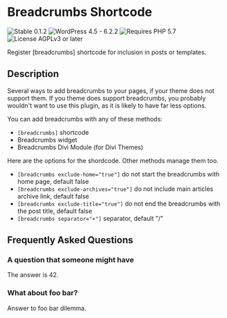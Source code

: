 # Breadcrumbs Shortcode

![Stable 0.1.2](https://badgen.net/badge/Stable/0.1.2/00aa00)
![WordPress 4.5 - 6.2.2](https://badgen.net/badge/WordPress/4.5%20-%206.2.2/3858e9)
![Requires PHP 5.7](https://badgen.net/badge/PHP/5.7/7884bf)
![License AGPLv3 or later](https://badgen.net/badge/License/AGPLv3%20or%20later/552b55)

Register [breadcrumbs] shortcode for inclusion in posts or templates.

## Description

Several ways to add breadcrumbs to your pages, if your theme does not support them.
If you theme does support breadcrumbs, you probably wouldn't want to use this plugin, as it is likely to have far less options.

You can add breadcrumbs with any of these methods:

- `[breadcrumbs]` shortcode
- Breadcrumbs widget
- Breadcrumbs Divi Module (for Divi Themes)

Here are the options for the shordcode. Other methods manage them too.

- `[breadcrumbs exclude-home="true"]` do not start the breadcrumbs with home page, default false
- `[breadcrumbs exclude-archives="true"]` do not include main articles archive link, default false
- `[breadcrumbs exclude-title="true"]` do not end the breadcrumbs with the post title, default false
- `[breadcrumbs separator="×"]` separator, default "/"

## Frequently Asked Questions

### A question that someone might have

The answer is 42.

### What about foo bar?

Answer to foo bar dilemma.

